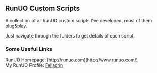 ## RunUO Custom Scripts ##

A collection of all RunUO custom scripts I've developed, most of them plug&amp;play.

Just navigate through the folders to get details of each script.

### Some Useful Links ###

RunUO Homepage: [http://runuo.com](http://www.runuo.com/)<br/>
My RunUO Profile: [Felladrin](http://www.runuo.com/community/members/felladrin.136025/)